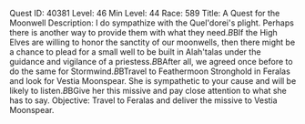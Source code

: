 Quest ID: 40381
Level: 46
Min Level: 44
Race: 589
Title: A Quest for the Moonwell
Description: I do sympathize with the Quel'dorei's plight. Perhaps there is another way to provide them with what they need.$B$BIf the High Elves are willing to honor the sanctity of our moonwells, then there might be a chance to plead for a small well to be built in Alah'talas under the guidance and vigilance of a priestess.$B$BAfter all, we agreed once before to do the same for Stormwind.$B$BTravel to Feathermoon Stronghold in Feralas and look for Vestia Moonspear. She is sympathetic to your cause and will be likely to listen.$B$BGive her this missive and pay close attention to what she has to say.
Objective: Travel to Feralas and deliver the missive to Vestia Moonspear.
